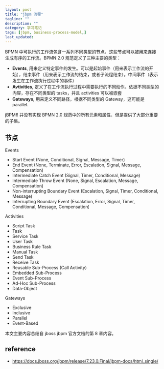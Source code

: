 ```yaml
---
layout: post
title: "jbpm 流程"
tagline: ""
description: ""
category: 学习笔记
tags: [jbpm, business-process-model,]
last_updated:
---
```


BPMN 中可执行的工作流包含一系列不同类型的节点，这些节点可以被用来连接生成有序的工作流。BPMN 2.0 规范定义了三种主要的类型：

- **Events**, 用来定义特定事件的发生。可以是起始事件（用来表示工作流的开始），结束事件（用来表示工作流的结束，或者子流程结束），中间事件（表示发生在工作流执行过程中的事件）
- **Avtivities**, 定义了在工作流执行过程中需要执行的不同动作。依据不同类型的内容，存在不同类型的 tasks，并且 activities 可以被嵌套
- **Gateways**, 用来定义不同路径，根据不同类型的 Gateway，这可能是 parallel.

jBPM6 并没有实现 BPMN 2.0 规范中的所有元素和属性，但是提供了大部分重要的子集。

## 节点
Events

- Start Event (None, Conditional, Signal, Message, Timer)
- End Event (None, Terminate, Error, Escalation, Signal, Message, Compensation)
- Intermediate Catch Event (Signal, Timer, Conditional, Message)
- Intermediate Throw Event (None, Signal, Escalation, Message, Compensation)
- Non-interrupting Boundary Event (Escalation, Signal, Timer, Conditional, Message)
- Interrupting Boundary Event (Escalation, Error, Signal, Timer, Conditional, Message, Compensation)

Activities

- Script Task
- Task
- Service Task
- User Task
- Business Rule Task
- Manual Task
- Send Task
- Receive Task
- Reusable Sub-Process (Call Activity)
- Embedded Sub-Process
- Event Sub-Process
- Ad-Hoc Sub-Process
- Data-Object

Gateways

- Exclusive
- Inclusive
- Parallel
- Event-Based

本文主要内容总结自 jboss jbpm 官方文档的第 8 章内容。


## reference

- <https://docs.jboss.org/jbpm/release/7.23.0.Final/jbpm-docs/html_single/>
